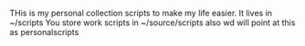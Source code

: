 THis is my personal collection scripts to make my life easier.
It lives in ~/scripts
You store work scripts in ~/source/scripts
also wd will point at this as personalscripts

